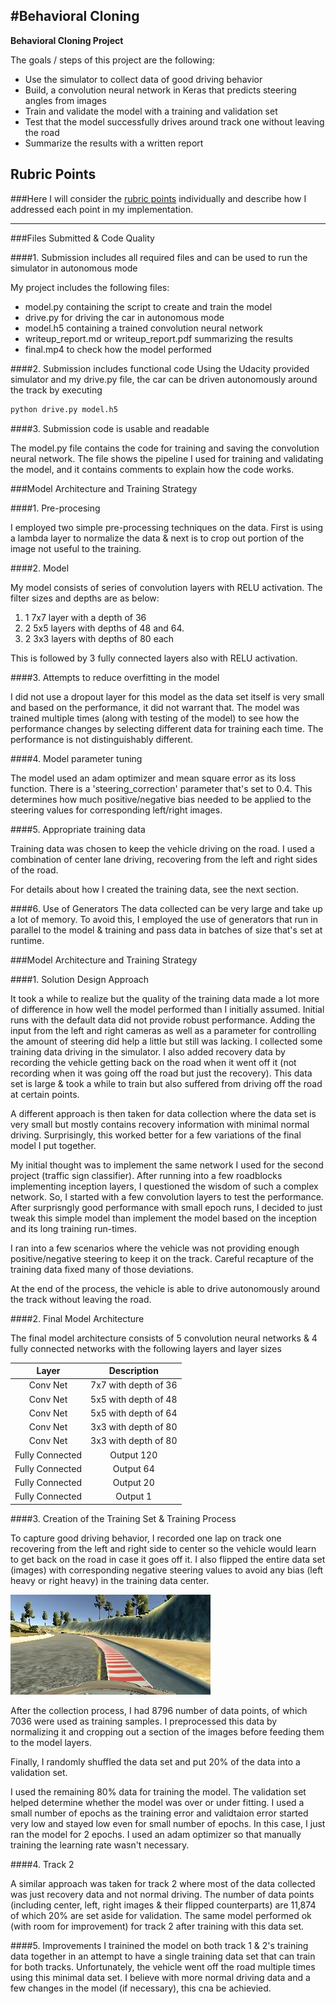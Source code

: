 #**Behavioral Cloning** 
---

**Behavioral Cloning Project**

The goals / steps of this project are the following:
* Use the simulator to collect data of good driving behavior
* Build, a convolution neural network in Keras that predicts steering angles from images
* Train and validate the model with a training and validation set
* Test that the model successfully drives around track one without leaving the road
* Summarize the results with a written report


[//]: # (Image References)

[image1]: ./examples/placeholder.png "Model Visualization"
[image2]: ./examples/placeholder.png "Grayscaling"
[image3]: ./examples/placeholder_small.png "Recovery Image"
[image4]: ./examples/placeholder_small.png "Recovery Image"
[image5]: ./examples/placeholder_small.png "Recovery Image"
[image6]: ./examples/placeholder_small.png "Normal Image"
[image7]: ./examples/placeholder_small.png "Flipped Image"
[image8]: center_2017_07_02_09_15_26_468.jpg "Training Image"

## Rubric Points
###Here I will consider the [rubric points](https://review.udacity.com/#!/rubrics/432/view) individually and describe how I addressed each point in my implementation.  

---
###Files Submitted & Code Quality

####1. Submission includes all required files and can be used to run the simulator in autonomous mode

My project includes the following files:
* model.py containing the script to create and train the model
* drive.py for driving the car in autonomous mode
* model.h5 containing a trained convolution neural network 
* writeup_report.md or writeup_report.pdf summarizing the results
* final.mp4 to check how the model performed

####2. Submission includes functional code
Using the Udacity provided simulator and my drive.py file, the car can be driven autonomously around the track by executing 
```sh
python drive.py model.h5
```

####3. Submission code is usable and readable

The model.py file contains the code for training and saving the convolution neural network. The file shows the pipeline I used for training and validating the model, and it contains comments to explain how the code works.

###Model Architecture and Training Strategy

####1. Pre-procesing

I employed two simple pre-processing techniques on the data. First is using a lambda layer to normalize the data & next is to crop out portion of the image not useful to the training.

####2. Model

My model consists of series of convolution layers with RELU activation. The filter sizes and depths are as below:

1. 1 7x7 layer with a depth of 36
2. 2 5x5 layers with depths of 48 and 64.
3. 2 3x3 layers with depths of 80 each

This is followed by 3 fully connected layers also with RELU activation.

####3. Attempts to reduce overfitting in the model

I did not use a dropout layer for this model as the data set itself is very small and based on the performance, it did not warrant that. The model was trained multiple times (along with testing of the model) to see how the performance changes by selecting different data for training each time. The performance is not distinguishably different.

####4. Model parameter tuning

The model used an adam optimizer and mean square error as its loss function. There is a 'steering_correction' parameter that's set to 0.4. This determines how much positive/negative bias needed to be applied to the steering values for corresponding left/right images.

####5. Appropriate training data

Training data was chosen to keep the vehicle driving on the road. I used a combination of center lane driving, recovering from the left and right sides of the road.

For details about how I created the training data, see the next section. 

####6. Use of Generators
The data collected can be very large and take up a lot of memory. To avoid this, I employed the use of generators that run in parallel to the model & training and pass data in batches of size that's set at runtime.

###Model Architecture and Training Strategy

####1. Solution Design Approach

It took a while to realize but the quality of the training data made a lot more of difference in how well the model performed than I initially assumed. Initial runs with the default data did not provide robust performance. Adding the input from the left and right cameras as well as a parameter for controlling the amount of steering did help a little but still was lacking. I collected some training data driving in the simulator. I also added recovery data by recording the vehicle getting back on the road when it went off it (not recording when it was going off the road but just the recovery). This data set is large & took a while to train but also suffered from driving off the road at certain points. 

A different approach is then taken for data collection where the data set is very small but mostly contains recovery information with minimal normal driving. Surprisingly, this worked better for a few variations of the final model I put together.

My initial thought was to implement the same network I used for the second project (traffic sign classifier). After running into a few roadblocks implementing inception layers, I questioned the wisdom of such a complex network. So, I started with a few convolution layers to test the performance. After surprisngly good performance with small epoch runs, I decided to just tweak this simple model than implement the model based on the inception and its long training run-times.

I ran into a few scenarios where the vehicle was not providing enough positive/negative steering to keep it on the track. Careful recapture of the training data fixed many of those deviations.

At the end of the process, the vehicle is able to drive autonomously around the track without leaving the road.

####2. Final Model Architecture

The final model architecture consists of 5 convolution neural networks & 4 fully connected networks with the following layers and layer sizes

| Layer         		|     Description	        					| 
|:---------------------:|:---------------------------------------------:| 
|Conv Net| 7x7 with depth of 36|
|Conv Net| 5x5 with depth of 48|
|Conv Net| 5x5 with depth of 64|
|Conv Net| 3x3 with depth of 80|
|Conv Net| 3x3 with depth of 80|
|Fully Connected| Output 120 |
|Fully Connected| Output 64 |
|Fully Connected| Output 20|
|Fully Connected| Output 1 |


####3. Creation of the Training Set & Training Process

To capture good driving behavior, I recorded one lap on track one recovering from the left and right side to center so the vehicle would learn to get back on the road in case it goes off it. I also flipped the entire data set (images) with corresponding negative steering values to avoid any bias (left heavy or right heavy) in the training data center.

![alt text][image8]


After the collection process, I had 8796 number of data points, of which 7036 were used as training samples. I preprocessed this data by normalizing it and cropping out a section of the images before feeding them to the model layers.


Finally, I randomly shuffled the data set and put 20% of the data into a validation set. 

I used the remaining 80% data for training the model. The validation set helped determine whether the model was over or under fitting. I used a small number of epochs as the training error and validtaion error started very low and stayed low even for small number of epochs. In this case, I just ran the model for 2 epochs. I used an adam optimizer so that manually training the learning rate wasn't necessary.


####4. Track 2

A similar approach was taken for track 2 where most of the data collected was just recovery data and not normal driving. The number of data points (including center, left, right images & their flipped counterparts) are 11,874 of which 20% are set aside for validation. The same model performed ok (with room for improvement) for track 2 after training with this data set.

####5. Improvements
I trainined the model on both track 1 & 2's training data together in an attempt to have a single training data set that can train for both tracks. Unfortunately, the vehicle went off the road multiple times using this minimal data set. I believe with more normal driving data and a few changes in the model (if necessary), this cna be achievied.
